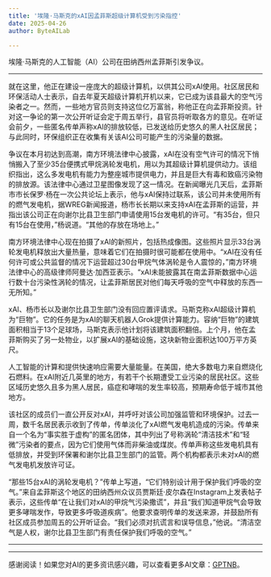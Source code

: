 ```yaml
---
title: '埃隆·马斯克的xAI因孟菲斯超级计算机受到污染指控'
date: 2025-04-26
author: ByteAILab

---
```


埃隆·马斯克的人工智能（AI）公司在田纳西州孟菲斯引发争议。

---
就在这里，他正在建设一座庞大的超级计算机，以供其公司xAI使用。社区居民和环保活动人士表示，自去年夏天超级计算机开机以来，它已成为该县最大的空气污染者之一。然而，一些地方官员则支持这位亿万富翁，称他正在向孟菲斯投资。针对这一争论的第一次公开听证会定于周五举行，县官员将听取各方的意见。在听证会前夕，一些匿名传单声称xAI的排放较低，已发送给历史悠久的黑人社区居民；与此同时，环保组织正在收集有关该AI公司可能产生的污染量的数据。

争议在本月初达到高潮，南方环境法律中心披露，xAI在没有空气许可的情况下悄悄搬入了至少35台便携式甲烷涡轮发电机，用以为其超级计算机提供动力。该组织指出，这么多发电机有能力为整座城市提供电力，并且是巨大有毒和致癌污染物的排放源。该法律中心通过卫星图像发现了这一情况。在新闻曝光几天后，孟菲斯市市长保罗·杨在一次公共论坛上表示，他与xAI保持过联系，该公司并未使用所有的燃气发电机，据WREG新闻报道，杨市长长期以来支持xAI在孟菲斯的运营，并指出该公司正在向谢尔比县卫生部门申请使用15台发电机的许可。“有35台，但只有15台在使用，”杨说道。“其他的存放在场地上。”

南方环境法律中心现在拍摄了xAI的新照片，包括热成像图。这些照片显示33台涡轮发电机释放出大量热量，意味着它们在拍摄时很可能都在使用中。“xAI在没有任何许可或公共监督的情况下运营超过30台甲烷气体涡轮是令人震惊的，”南方环境法律中心的高级律师阿曼达·加西亚表示。“xAI未能披露其在南孟菲斯数据中心运行数十台污染性涡轮的情况，让孟菲斯居民对他们每天呼吸的空气中释放的东西一无所知。”

xAI、杨市长以及谢尔比县卫生部门没有回应置评请求。马斯克称xAI超级计算机为“巨物”。它的任务是为xAI的聊天机器人Grok提供计算能力。容纳“巨物”的建筑面积相当于13个足球场，马斯克表示他计划将该建筑面积翻倍。上个月，他在孟菲斯购买了另一处物业，以扩展xAI的基础设施，这块新物业面积达100万平方英尺。

人工智能的计算和提供快速响应需要大量能量。在美国，绝大多数电力来自燃烧化石燃料。在xAI附近几英里的地方，有若干个长期遭受工业污染的居民社区。这些区域历史悠久且多为黑人居民，癌症和哮喘的发生率较高，预期寿命低于城市其他地方。

该社区的成员们一直公开反对xAI，并呼吁对该公司加强监管和环境保护。过去一周，数千名居民表示收到了传单，传单淡化了xAI燃气发电机造成的污染。传单来自一个名为“事实胜于虚构”的匿名团体，其中列出了号称涡轮“清洁技术”和“轻微”污染者的要点，因为它们使用气体而非柴油或煤炭。传单声称这些发电机具有低排放，并受到环保署和谢尔比县卫生部门的监管。两个机构都表示未对xAI的燃气发电机发放许可证。

“那些15台xAI的涡轮发电机？”传单上写道，“它们特别设计用于保护我们呼吸的空气。”来自孟菲斯这个地区的田纳西州众议员贾斯廷·皮尔森在Instagram上发表帖子表示，这些传单“在让我们对xAI的甲烷气污染撒谎”，并且“我们知道甲烷气会导致更多哮喘发作，导致更多呼吸道疾病”。他要求查明传单的发送来源，并鼓励所有社区成员参加周五的公开听证会。“我们必须对抗谎言和误导信息，”他说。“清洁空气是人权，谢尔比县卫生部门有责任保护我们呼吸的空气。”

---
---
感谢阅读！如果您对AI的更多资讯感兴趣，可以查看更多AI文章：[GPTNB](https://gptnb.com)。